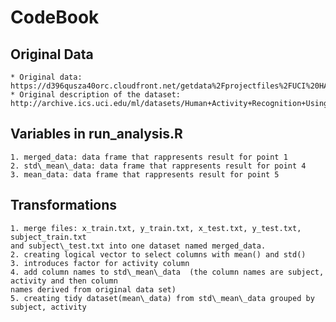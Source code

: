 # CodeBook

## Original Data
    * Original data: https://d396qusza40orc.cloudfront.net/getdata%2Fprojectfiles%2FUCI%20HAR%20Dataset.zip
    * Original description of the dataset: http://archive.ics.uci.edu/ml/datasets/Human+Activity+Recognition+Using+Smartphones

## Variables in run_analysis.R
    1. merged_data: data frame that rappresents result for point 1
    2. std\_mean\_data: data frame that rappresents result for point 4
    3. mean_data: data frame that rappresents result for point 5

## Transformations
    1. merge files: x_train.txt, y_train.txt, x_test.txt, y_test.txt, subject_train.txt
    and subject\_test.txt into one dataset named merged_data.
    2. creating logical vector to select columns with mean() and std()
    3. introduces factor for activity column
    4. add column names to std\_mean\_data  (the column names are subject, activity and then column
    names derived from original data set)
    5. creating tidy dataset(mean\_data) from std\_mean\_data grouped by subject, activity